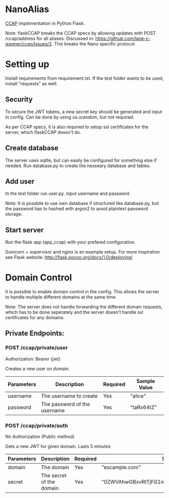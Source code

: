 # NanoAlias
[CCAP](https://github.com/lane-c-wagner/ccap) implementation in Python Flask.

Note: flaskCCAP breaks the CCAP specs by allowing updates with POST /ccap/address for all aliases. Discussed in: https://github.com/lane-c-wagner/ccap/issues/2. This breaks the Nano specific protocol.

# Setting up
Install requirements from requirement.txt. If the test folder wants to be used, install "requests" as well.

## Security
To secure the JWT tokens, a new secret key should be generated and input in config. Can be done by using os.urandom, but not required.

As per CCAP specs, it is also required to setup ssl certificates for the server, which flaskCCAP doesn't do.

## Create database
The server uses sqlite, but can easily be configured for something else if needed. Run database.py to create the nesseary database and tables.


## Add user
In the test folder run user.py. Input username and password.

Note: It is possbile to use own database if structured like database.py, but the password has to hashed with argon2 to avoid plaintext password storage.


## Start server
Run the flask app (app_ccap) with your prefered configuration. 

Gunicorn + supervisor and nginx is an example setup. For more inspiration see Flask website: http://flask.pocoo.org/docs/1.0/deploying/

# Domain Control
It is possible to enable domain control in the config. This allows the server to handle multiple different domains at the same time. 

Note: The server does not handle forwarding the different domain requests, which has to be done seperately and the server doesn't handle ssl certificates for any domains.

## Private Endpoints:

### POST /ccap/private/user

Authorization: Bearer {jwt}

Creates a new user on domain.

| Parameters | Description | Required | Sample Value |
| ---------- | ----------- | -------- | ------------ |
| username | The username to create | Yes | "alice"
| password | The password of the username | Yes | "taRx64tZ"

### POST /ccap/private/auth

No Authorization (Public method)

Gets a new JWT for given domain. Lasts 5 minutes

| Parameters | Description | Required | Sample Value |
| ---------- | ----------- | -------- | ------------ |
| domain | The domain | Yes | "excample.com"
| secret | The secret of the domain | Yes | "0ZWVAhwGBxvRtTjFG1mPCuRCCFSdFLCo6c3xLz6ZYfKLuivO"



